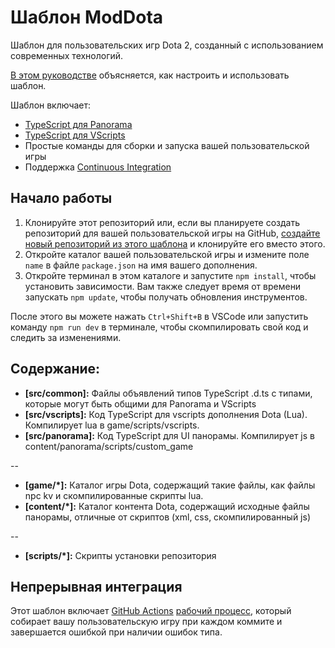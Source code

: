 # Шаблон ModDota

Шаблон для пользовательских игр Dota 2, созданный с использованием современных технологий.

[В этом руководстве](https://moddota.com/scripting/Typescript/typescript-introduction/) объясняется, как настроить и использовать шаблон.

Шаблон включает:

- [TypeScript для Panorama](https://moddota.com/panorama/introduction-to-panorama-ui-with-typescript)
- [TypeScript для VScripts](https://typescripttolua.github.io/)
- Простые команды для сборки и запуска вашей пользовательской игры
- Поддержка [Continuous Integration](#continuous-integration)

## Начало работы

1. Клонируйте этот репозиторий или, если вы планируете создать репозиторий для вашей пользовательской игры на GitHub, [создайте новый репозиторий из этого шаблона](https://help.github.com/en/github/creating-cloning-and-archiving-repositories/creating-a-repository-from-a-template) и клонируйте его вместо этого.
2. Откройте каталог вашей пользовательской игры и измените поле `name` в файле `package.json` на имя вашего дополнения.
3. Откройте терминал в этом каталоге и запустите `npm install`, чтобы установить зависимости. Вам также следует время от времени запускать `npm update`, чтобы получать обновления инструментов.

После этого вы можете нажать `Ctrl+Shift+B` в VSCode или запустить команду `npm run dev` в терминале, чтобы скомпилировать свой код и следить за изменениями.

## Содержание:

* **[src/common]:** Файлы объявлений типов TypeScript .d.ts с типами, которые могут быть общими для Panorama и VScripts
* **[src/vscripts]:** Код TypeScript для vscripts дополнения Dota (Lua). Компилирует lua в game/scripts/vscripts.
* **[src/panorama]:** Код TypeScript для UI панорамы. Компилирует js в content/panorama/scripts/custom_game

--

* **[game/*]:** Каталог игры Dota, содержащий такие файлы, как файлы npc kv и скомпилированные скрипты lua.
* **[content/*]:** Каталог контента Dota, содержащий исходные файлы панорамы, отличные от скриптов (xml, css, скомпилированный js)

--

* **[scripts/*]:** Скрипты установки репозитория

## Непрерывная интеграция

Этот шаблон включает [GitHub Actions](https://github.com/features/actions) [рабочий процесс](.github/workflows/ci.yml), который собирает вашу пользовательскую игру при каждом коммите и завершается ошибкой при наличии ошибок типа.
    